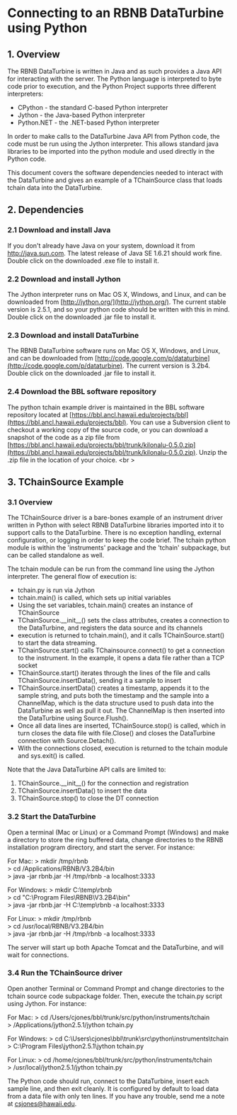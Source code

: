 # Connecting to an RBNB DataTurbine using Python

## 1. Overview

The RBNB DataTurbine is written in Java and as such provides a Java API for interacting with the server.  The Python language is interpreted to byte code prior to execution, and the Python Project supports three different interpreters:

* CPython - the standard C-based Python interpreter
* Jython - the Java-based Python interpreter
* Python.NET - the .NET-based Python interpreter

In order to make calls to the DataTurbine Java API from Python code, the code must be run using the Jython interpreter.  This allows standard java libraries to be imported into the python module and used directly in the Python code.

This document covers the software dependencies needed to interact with the DataTurbine and gives an example of a TChainSource class that loads tchain data into the DataTurbine.

## 2. Dependencies

### 2.1 Download and install Java

If you don't already have Java on your system, download it from http://java.sun.com.  The latest release of Java SE 1.6.21 should work fine. Double click on the downloaded .exe file to install it.

### 2.2 Download and install Jython

The Jython interpreter runs on Mac OS X, Windows, and Linux, and can be downloaded from [http://jython.org/](http://jython.org/).  The current stable version is 2.5.1, and so your python code should be written with this in mind. Double click on the downloaded .jar file to install it.

### 2.3 Download and install DataTurbine

The RBNB DataTurbine software runs on Mac OS X, Windows, and Linux, and can be downloaded from [http://code.google.com/p/dataturbine](http://code.google.com/p/dataturbine).  The current version is 3.2b4. Double click on the downloaded .jar file to install it.

### 2.4 Download the BBL software repository

The python tchain example driver is maintained in the BBL software repository located at [https://bbl.ancl.hawaii.edu/projects/bbl](https://bbl.ancl.hawaii.edu/projects/bbl).  You can use a Subversion client to checkout a working copy of the source code, or you can download a snapshot of the code as a zip file from [https://bbl.ancl.hawaii.edu/projects/bbl/trunk/kilonalu-0.5.0.zip](https://bbl.ancl.hawaii.edu/projects/bbl/trunk/kilonalu-0.5.0.zip).  Unzip the .zip file in the location of your choice.
<br \>

## 3. TChainSource Example

### 3.1 Overview

The TChainSource driver is a bare-bones example of an instrument driver written in Python with select RBNB DataTurbine libraries imported into it to support calls to the DataTurbine.  There is no exception handling, external configuration, or logging in order to keep the code brief.  The tchain python module is within the 'instruments' package and the 'tchain' subpackage, but can be called standalone as well.

The tchain module can be run from the command line using the Jython interpreter.  The general flow of execution is:

* tchain.py is run via Jython
* tchain.main() is called, which sets up initial variables
* Using the set variables, tchain.main() creates an instance of TChainSource
* TChainSource.\_\_init\_\_() sets the class attributes, creates a connection to   the DataTurbine, and registers the data source and its channels
* execution is returned to tchain.main(), and it calls TChainSource.start() to start the data streaming.
* TChainSource.start() calls TChainsource.connect() to get a connection to the instrument.  In the example, it opens a data file rather than a TCP socket
* TChainSource.start() iterates through the lines of the file and calls TChainSource.insertData(), sending it a sample to insert
* TChainSource.insertData() creates a timestamp, appends it to the sample string, and puts both the timestamp and the sample into a ChannelMap, which is the data structure used to push data into the DataTurbine as well as pull it out.  The ChannelMap is then inserted into the DataTurbine using Source.Flush().
* Once all data lines are inserted, TChainSource.stop() is called, which in turn closes the data file with file.Close() and closes the DataTurbine connection with Source.Detach().
* With the connections closed, execution is returned to the tchain module and sys.exit() is called.

Note that the Java DataTurbine API calls are limited to:

1. TChainSource.\_\_init\_\_() for the connection and registration
2. TChainSource.insertData() to insert the data
3. TChainSource.stop() to close the DT connection


### 3.2 Start the DataTurbine

Open a terminal (Mac or Linux) or a Command Prompt (Windows) and make a directory to store the ring buffered data, change directories to the RBNB installation program directory, and start the server.  For instance:

For Mac:
      > mkdir /tmp/rbnb  
      > cd /Applications/RBNB/V3.2B4/bin  
      > java -jar rbnb.jar -H /tmp/rbnb -a localhost:3333  

For Windows:
      > mkdir C:\temp\rbnb  
      > cd "C:\Program Files\RBNB\V3.2B4\bin"  
      > java -jar rbnb.jar -H C:\temp\rbnb -a localhost:3333  

For Linux:
      > mkdir /tmp/rbnb  
      > cd /usr/local/RBNB/V3.2B4/bin  
      > java -jar rbnb.jar -H /tmp/rbnb -a localhost:3333  
  

The server will start up both Apache Tomcat and the DataTurbine, and will wait for connections.

### 3.4 Run the TChainSource driver

Open another Terminal or Command Prompt and change directories to the tchain source code subpackage folder.  Then, execute the tchain.py script using Jython.  For instance:

For Mac:
    > cd /Users/cjones/bbl/trunk/src/python/instruments/tchain  
    > /Applications/jython2.5.1/jython tchain.py  

For Windows:
    > cd C:\Users\cjones\bbl\trunk\src\python\instruments\tchain  
    > C:\Program Files\jython2.5.1\jython tchain.py  

For Linux:
    > cd /home/cjones/bbl/trunk/src/python/instruments/tchain  
    > /usr/local/jython2.5.1/jython tchain.py  

The Python code should run, connect to the DataTurbine, insert each sample line, and then exit cleanly.  It is configured by default to load data from a data file with only ten lines.  If you have any trouble, send me a note at csjones@hawaii.edu.
<link rel="stylesheet" type="text/css" href="style.css">
